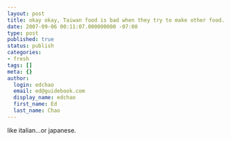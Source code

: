 ```yaml
---
layout: post
title: okay okay, Taiwan food is bad when they try to make other food.
date: 2007-09-06 00:11:07.000000000 -07:00
type: post
published: true
status: publish
categories:
- fresh
tags: []
meta: {}
author:
  login: edchao
  email: ed@guidebook.com
  display_name: edchao
  first_name: Ed
  last_name: Chao
---
```

<p>like italian...or japanese.</p>
